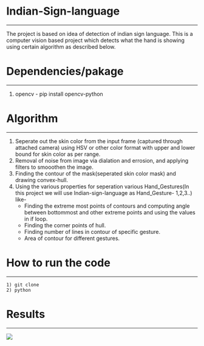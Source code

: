 # Indian-Sign-language
_________________________
The project is based on idea of detection of indian sign language. This is a computer vision based project which detects what the hand is showing using certain algorithm as described below.

# Dependencies/pakage
________________________
  1) opencv - pip install opencv-python

# Algorithm
____________
   1) Seperate out the skin color from the input frame (captured through attached camera) using HSV or other color format with upper and lower bound for skin color as per range.
   2) Removal of noise from image via dialation and errosion, and applying filters to smooothen the image.
   3) Finding the contour of the mask(seperated skin color mask) and drawing convex-hull.
   4) Using the various properties for seperation various Hand_Gestures(In this project we will use Indian-sign-language as Hand_Gesture- 1,2,3..) like-
      - Finding the extreme most points of contours and computing angle between bottommost and other extreme points and using the values in if loop.
      - Finding the corner points of hull.
      - Finding number of lines in contour of specific gesture.
      - Area of contour for different gestures.
      
# How to run the code
_______________________
    1) git clone 
    2) python 
    
# Results
___________
![](https://github.com/ash-S26/Indian-Sign-language/blob/main/results/HAND_GESTURE_DETECTION.gif)

